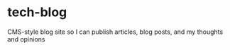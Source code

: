 # tech-blog
CMS-style blog site so I can publish articles, blog posts, and my thoughts and opinions
